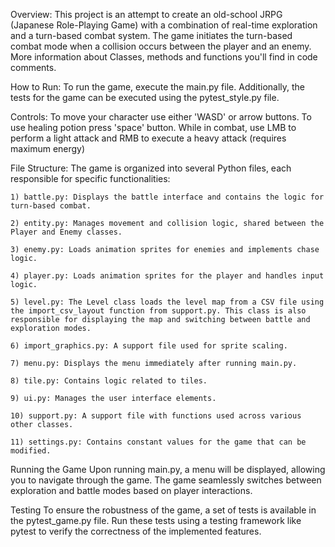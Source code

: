 Overview:
    This project is an attempt to create an old-school JRPG (Japanese Role-Playing Game) with a combination of real-time exploration and a turn-based combat system. The game initiates the turn-based combat mode when a collision occurs between the player and an enemy. More information about Classes, methods and functions you'll find in code comments.

How to Run:
    To run the game, execute the main.py file. Additionally, the tests for the game can be executed using the pytest_style.py file.

Controls:
    To move your character use either 'WASD' or arrow buttons. 
    To use healing potion press 'space' button.
    While in combat, use LMB to perform a light attack and RMB to execute a heavy attack (requires maximum energy) 

File Structure:
    The game is organized into several Python files, each responsible for specific functionalities:

    1) battle.py: Displays the battle interface and contains the logic for turn-based combat.

    2) entity.py: Manages movement and collision logic, shared between the Player and Enemy classes.

    3) enemy.py: Loads animation sprites for enemies and implements chase logic.

    4) player.py: Loads animation sprites for the player and handles input logic.

    5) level.py: The Level class loads the level map from a CSV file using the import_csv_layout function from support.py. This class is also responsible for displaying the map and switching between battle and exploration modes.

    6) import_graphics.py: A support file used for sprite scaling.

    7) menu.py: Displays the menu immediately after running main.py.

    8) tile.py: Contains logic related to tiles.

    9) ui.py: Manages the user interface elements.

    10) support.py: A support file with functions used across various other classes.

    11) settings.py: Contains constant values for the game that can be modified.

Running the Game
    Upon running main.py, a menu will be displayed, allowing you to navigate through the game. The game seamlessly switches between exploration and battle modes based on player interactions.

Testing
    To ensure the robustness of the game, a set of tests is available in the pytest_game.py file. Run these tests using a testing framework like pytest to verify the correctness of the implemented features.
